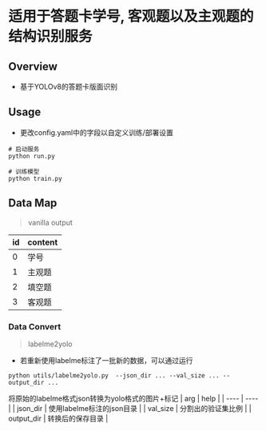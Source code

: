 # 适用于答题卡学号, 客观题以及主观题的结构识别服务

## Overview
* 基于YOLOv8的答题卡版面识别

## Usage
* 更改config.yaml中的字段以自定义训练/部署设置

```shell
# 启动服务
python run.py

# 训练模型
python train.py 
```

## Data Map
> vanilla output

|  id   | content  |
|  ----  | ----  |
| 0  | 学号 |
| 1  | 主观题 |
| 2  | 填空题 |
| 3  | 客观题 |

<!--1, 4, 3, 2-->

### Data Convert
> labelme2yolo

* 若重新使用labelme标注了一批新的数据，可以通过运行
```shell
python utils/labelme2yolo.py  --json_dir ... --val_size ... --output_dir ...
```
将原始的labelme格式json转换为yolo格式的图片+标记
|  arg   | help  |
|  ----  | ----  |
| json_dir  | 使用labelme标注的json目录 |
| val_size  | 分割出的验证集比例 |
| output_dir  | 转换后的保存目录 |
